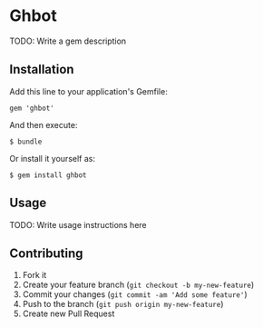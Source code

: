# Ghbot

TODO: Write a gem description

## Installation

Add this line to your application's Gemfile:

    gem 'ghbot'

And then execute:

    $ bundle

Or install it yourself as:

    $ gem install ghbot

## Usage

TODO: Write usage instructions here

## Contributing

1. Fork it
2. Create your feature branch (`git checkout -b my-new-feature`)
3. Commit your changes (`git commit -am 'Add some feature'`)
4. Push to the branch (`git push origin my-new-feature`)
5. Create new Pull Request
